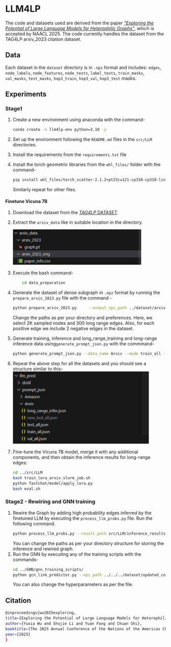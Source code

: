 # LLM4LP

The code and datasets used are derived from the paper [*"Exploring the Potential of Large Language Models for Heterophilic Graphs"*](https://arxiv.org/abs/2408.14134), which is accepted by NAACL 2025. The code currently handles the dataset from the TAG4LP arxiv_2023 citation dataset. 

## Data

Each dataset in the `dataset` directory is in `.npz` format and includes:
`edges`, `node_labels`, `node_features`, `node_texts`, `label_texts`, `train_masks`, `val_masks`, `test_masks`, `hop3_train`, `hop3_val`, `hop3_test` masks.

## Experiments

### Stage1

1. Create a new environment using anaconda with the command-
    ```bash
    conda create -n llm4lp-env python=3.10 -y
    ```

2. Set up the environment following the `README.md` files in the `src/LLM` directories.
3. Install the requirements from the `requirements.txt` file
3. Install the torch geometric libraries from the `whl_files/` folder with the command-
    ```bash
    pip install whl_files/torch_scatter-2.1.2+pt23cu121-cp310-cp310-linux_x86_64.whl
    ``` 
    Similarly repeat for other files.
    

#### Finetune Vicuna 7B
1. Download the dataset from the [*TAG4LP DATASET*](`https://drive.google.com/file/d/15ZWzRESVpNFowt3zfm3v8-5DGdnMjFzk/view`).
2. Extract the `arxiv_data` like in suitable location in the directory. 

    ![alt text](image.png)
3. Execute the bash command-
   ```bash
       cd data_preparation
   ```
5. Generate the dataset of dense subgraph in `.npz` format by running the `prepare_arxiv_2023.py` file with the command -
    ```bash 
    python prepare_arxiv_2023.py     --output_npz_path ../dataset/arxiv_2023_v2.npz     --dataset_name arxiv_2023     --text_data_file_path ../arxiv_data/arxiv_2023_orig/paper_info.csv     --graph_data_file_path ../arxiv_data/arxiv_2023/graph.pt     --node_id_field node_id     --max_text_length 2048     --num_nodes_subgraph 2000     --negative_ratio 2.0     --num_long_range 300
    ```
    Change the paths as per your directory and preferences.
    Here, we select 2K sampled nodes and 300 long range edges. Also, for each positive edge we include 2 negative edges in the dataset.

6. Generate training, inference and long_range_training and long-range inference data using`generate_prompt_json.py` with the commmand-
    ```bash
    python generate_prompt_json.py --data_name Arxiv --mode train_all --save_dir ../llm_pred/prompt_json/Arxiv --npz_path ../dataset/arxiv_2023.npz
    ```
7. Repeat the above step for all the datasets and you should see a structure similar to this-
    ![alt text](image-1.png)

8. Fine-tune the Vicuna 7B model, merge it with any additional components, and then obtain the inference results for long-range edges:
    ```bash
    cd ../src/LLM
    bash train_lora_arxiv_slurm_job.sh
    python fastchat/model/apply_lora.py
    bash eval.sh
    ```

### Stage2 - Rewiring and GNN training

1. Rewire the Graph by adding high probability edges inferred by the finetuned LLM by executing the `process_llm_probs.py` file. Run the following command.
    ```bash
    python process_llm_probs.py --result_path src/LLM/inference_results_lp_llm/long_range_edges/preds.json --save_dir src/GNN/llm_pred/rewired/ --threshold 0.7
    ```
    You can change the paths as per your directory structure for storing the inference and rewired graph.
2. Run the GNN by executing any of the training scripts with the commands-
    ```bash
    cd ../GNN/gnn_training_scripts/
    python gcn_link_predictor.py --npz_path ../../../dataset/updated_cora_v2.npz --dataset_name Cora
    ```
    You can also change the hyperparameters as per the file.
## Citation

```bash
@inproceedings{wu2025exploring,
title={Exploring the Potential of Large Language Models for Heterophilic Graphs},
author={Yuxia Wu and Shujie Li and Yuan Fang and Chuan Shi},
booktitle={The 2025 Annual Conference of the Nations of the Americas Chapter of the ACL},
year={2025}
}
```

